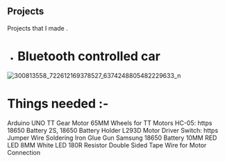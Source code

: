 ## Projects
Projects that I made .
- # Bluetooth controlled car
![300813558_722612169378527_6374248805482229633_n](https://user-images.githubusercontent.com/115597382/216137290-91c13bff-7e4c-4471-8068-34a6b49c4f69.jpg)
# Things needed :-
Arduino UNO
TT Gear Motor
65MM Wheels for TT Motors
HC-05: https
18650 Battery
2S, 18650 Battery Holder
L293D Motor Driver
Switch: https
Jumper Wire
Soldering Iron
Glue Gun
Samsung 18650 Battery
10MM RED LED
8MM White LED
180R Resistor
Double Sided Tape
Wire for Motor Connection
